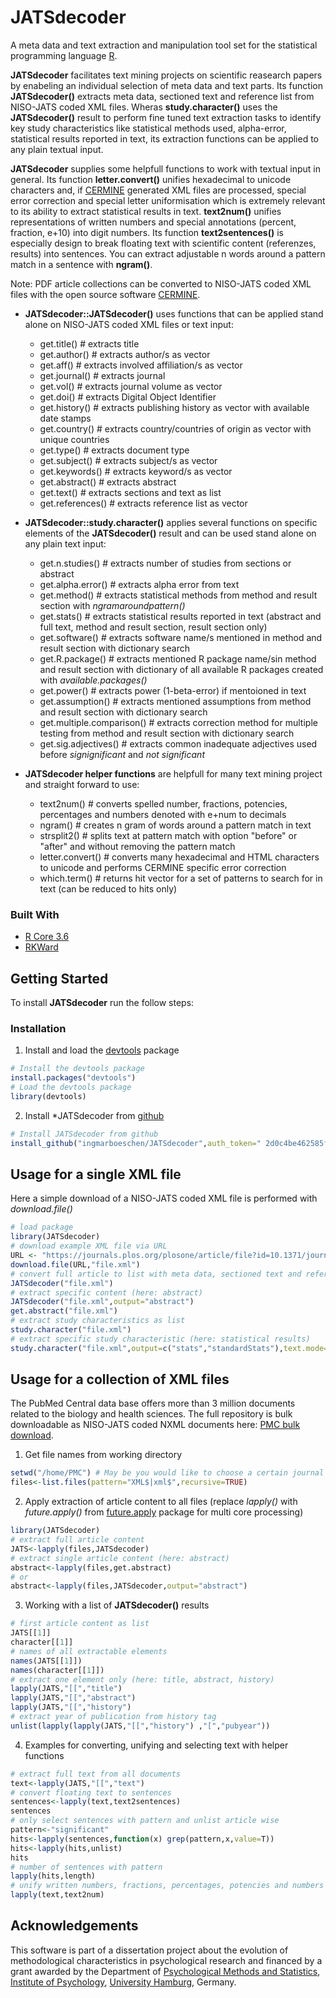 # JATSdecoder
A meta data and text extraction and manipulation tool set for the statistical programming language [R](www.r-project.org). 

**JATSdecoder** facilitates text mining projects on scientific reasearch papers by enabeling an individual selection of meta data and text parts. 
Its function **JATSdecoder()** extracts meta data, sectioned text and reference list from NISO-JATS coded XML files. 
Wheras **study.character()** uses the **JATSdecoder()** result to perform fine tuned text extraction tasks to identify key study characteristics like statistical methods used, alpha-error, statistical results reported in text, its extraction functions can be applied to any plain textual input. 

**JATSdecoder** supplies some helpfull functions to work with textual input in general. 
Its function **letter.convert()** unifies hexadecimal to unicode characters and, if [CERMINE](https://github.com/CeON/CERMINE) generated XML files are processed, special error correction and special letter uniformisation which is extremely relevant to its ability to extract statistical results in text. 
**text2num()** unifies representations of written numbers and special annotations (percent, fraction, e+10) into digit numbers. 
Its function **text2sentences()** is especially design to break floating text with scientific content (referenzes, results) into sentences. 
You can extract adjustable n words around a pattern match in a sentence with **ngram()**.

Note: PDF article collections can be converted to NISO-JATS coded XML files with the open source software [CERMINE](https://github.com/CeON/CERMINE).

- **JATSdecoder::JATSdecoder()** uses functions that can be applied stand alone on NISO-JATS coded XML files or text input:
  - get.title()      # extracts title
  - get.author()     # extracts author/s as vector
  - get.aff()        # extracts involved affiliation/s as vector
  - get.journal()    # extracts journal
  - get.vol()        # extracts journal volume as vector
  - get.doi()        # extracts Digital Object Identifier
  - get.history()    # extracts publishing history as vector with available date stamps
  - get.country()    # extracts country/countries of origin as vector with unique countries
  - get.type()       # extracts document type
  - get.subject()    # extracts subject/s as vector
  - get.keywords()   # extracts keyword/s as vector
  - get.abstract()   # extracts abstract
  - get.text()       # extracts sections and text as list
  - get.references() # extracts reference list as vector


- **JATSdecoder::study.character()** applies several functions on specific elements of the **JATSdecoder()** result and can be used stand alone on any plain text input:
  - get.n.studies()   # extracts number of studies from sections or abstract
  - get.alpha.error()  # extracts alpha error from text 
  - get.method()  # extracts statistical methods from method and result section with *ngramaroundpattern()*
  - get.stats()  # extracts statistical results reported in text (abstract and full text, method and result section, result section only) 
  - get.software()  # extracts software name/s mentioned in method and result section with dictionary search
  - get.R.package()  # extracts mentioned R package name/sin method and result section with dictionary of all available R packages created with *available.packages()*
  - get.power()  # extracts power (1-beta-error) if mentoioned in text
  - get.assumption()  # extracts mentioned assumptions from method and result section with dictionary search
  - get.multiple.comparison()  # extracts correction method for multiple testing from method and result section with dictionary search
  - get.sig.adjectives()  # extracts common inadequate adjectives used before *signignificant* and *not significant* 

- **JATSdecoder helper functions** are helpfull for many text mining project and straight forward to use:
  - text2num() # converts spelled number, fractions, potencies, percentages and numbers denoted with e+num to decimals
  - ngram() # creates n gram of words around a pattern match in text 
  - strsplit2() # splits text at pattern match with option "before" or "after" and without removing the pattern match 
  - letter.convert() # converts many hexadecimal and HTML characters to unicode and performs CERMINE specific error correction
  - which.term() # returns hit vector for a set of patterns to search for in text (can be reduced to hits only)

### Built With
* [R Core 3.6](https://www.r-project.org)
* [RKWard](https://rkward.kde.org/)


<!-- GETTING STARTED -->
## Getting Started

To install **JATSdecoder** run the follow steps:

### Installation
1. Install and load the [devtools](https://github.com/r-lib/devtools) package
``` r
# Install the devtools package
install.packages("devtools")
# Load the devtools package
library(devtools)
``` 
2. Install *JATSdecoder from [github](https://github.com/ingmarboeschen/JATSdecoder)
``` r
# Install JATSdecoder from github
install_github("ingmarboeschen/JATSdecoder",auth_token=" 2d0c4be462585f84b38817a2690e16a699de5dc7")
```


<!-- USAGE EXAMPLES -->
## Usage for a single XML file
Here a simple download of a NISO-JATS coded XML file is performed with *download.file()*
``` r
# load package
library(JATSdecoder)
# download example XML file via URL
URL <- "https://journals.plos.org/plosone/article/file?id=10.1371/journal.pone.0114876&type=manuscript"
download.file(URL,"file.xml")
# convert full article to list with meta data, sectioned text and referenz list
JATSdecoder("file.xml")
# extract specific content (here: abstract)
JATSdecoder("file.xml",output="abstract")
get.abstract("file.xml")
# extract study characteristics as list
study.character("file.xml")
# extract specific study characteristic (here: statistical results)
study.character("file.xml",output=c("stats","standardStats"),text.mode=3) # with text.mode=3 results from result section are extracted only
```

## Usage for a collection of XML files
The PubMed Central data base offers more than 3 million documents related to the biology and health sciences. The full repository is bulk downloadable as NISO-JATS coded NXML documents here: [PMC bulk download](https://ftp.ncbi.nlm.nih.gov/pub/pmc/oa_bulk/). 

1. Get file names from working directory
``` r
setwd("/home/PMC") # May be you would like to choose a certain journal folder instead for testing
files<-list.files(pattern="XML$|xml$",recursive=TRUE)
``` 
2. Apply extraction of article content to all files (replace *lapply()* with *future.apply()* from [future.apply](https://github.com/HenrikBengtsson/future.apply) package for multi core processing)
``` r
library(JATSdecoder)
# extract full article content
JATS<-lapply(files,JATSdecoder)
# extract single article content (here: abstract)
abstract<-lapply(files,get.abstract)
# or
abstract<-lapply(files,JATSdecoder,output="abstract")
```
3. Working with a list of **JATSdecoder()** results
``` r
# first article content as list
JATS[[1]] 
character[[1]] 
# names of all extractable elements
names(JATS[[1]])
names(character[[1]])
# extract one element only (here: title, abstract, history)
lapply(JATS,"[[","title") 
lapply(JATS,"[[","abstract") 
lapply(JATS,"[[","history") 
# extract year of publication from history tag
unlist(lapply(lapply(JATS,"[[","history") ,"[","pubyear"))
``` 
4. Examples for converting, unifying and selecting text with helper functions
``` r
# extract full text from all documents
text<-lapply(JATS,"[[","text") 
# convert floating text to sentences
sentences<-lapply(text,text2sentences)
sentences
# only select sentences with pattern and unlist article wise
pattern<-"significant"
hits<-lapply(sentences,function(x) grep(pattern,x,value=T))
hits<-lapply(hits,unlist)
hits
# number of sentences with pattern
lapply(hits,length)
# unify written numbers, fractions, percentages, potencies and numbers denoted with e+num to digit number
lapply(text,text2num)
``` 

<!-- ACKNOWLEDGEMENTS -->
## Acknowledgements
This software is part of a dissertation project about the evolution of methodological characteristics in psychological research and financed by a grant awarded by the Department of [Psychological Methods and Statistics](https://www.psy.uni-hamburg.de/arbeitsbereiche/psychologische-methoden-und-statistik.html), [Institute of Psychology](https://www.psy.uni-hamburg.de/), [University Hamburg](https://www.uni-hamburg.de/), Germany.  
